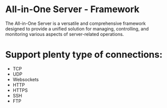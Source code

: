 # All-in-One Server - Framework


The All-in-One Server is a versatile and comprehensive framework designed to provide a unified solution for managing, controlling, and monitoring various aspects of server-related operations. 



# Support plenty type of connections:

 - TCP
 - UDP
 - Websockets
 - HTTP
 - HTTPS
 - SSH
 - FTP
